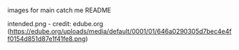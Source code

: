 images for main catch me README

intended.png - credit: edube.org (https://edube.org/uploads/media/default/0001/01/646a0290305d7bec4e4ff0154d851d87e1f41fe8.png)
